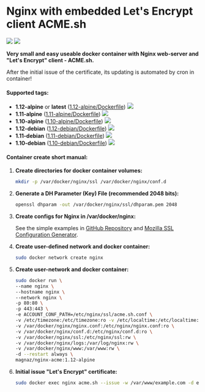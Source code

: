 Nginx with embedded Let's Encrypt client ACME.sh
===

[![](https://images.microbadger.com/badges/image/magnaz/nginx-acme.svg)](http://microbadger.com/images/magnaz/nginx-acme "Get your own image badge on microbadger.com") [![](https://images.microbadger.com/badges/version/magnaz/nginx-acme.svg)](http://microbadger.com/images/magnaz/nginx-acme "Get your own version badge on microbadger.com")

**Very small and easy useable docker container with Nginx web-server and "Let's Encrypt" client - ACME.sh.**

After the initial issue of the certificate, its updating is automated by cron in container!


#### Supported tags:

- **1.12-alpine** or **latest** ([1.12-alpine/Dockerfile](https://github.com/magna-z/docker-nginx-acme/blob/master/1.12-alpine/Dockerfile)) [![](https://images.microbadger.com/badges/image/magnaz/nginx-acme:1.12-alpine.svg)](https://microbadger.com/images/magnaz/nginx-acme:1.12-alpine "Get your own image badge on microbadger.com")
- **1.11-alpine** ([1.11-alpine/Dockerfile](https://github.com/magna-z/docker-nginx-acme/blob/master/1.11-alpine/Dockerfile)) [![](https://images.microbadger.com/badges/image/magnaz/nginx-acme:1.11-alpine.svg)](https://microbadger.com/images/magnaz/nginx-acme:1.11-alpine "Get your own image badge on microbadger.com")
- **1.10-alpine** ([1.10-alpine/Dockerfile](https://github.com/magna-z/docker-nginx-acme/blob/master/1.10-alpine/Dockerfile)) [![](https://images.microbadger.com/badges/image/magnaz/nginx-acme:1.10-alpine.svg)](https://microbadger.com/images/magnaz/nginx-acme:1.10-alpine "Get your own image badge on microbadger.com")
- **1.12-debian** ([1.12-debian/Dockerfile](https://github.com/magna-z/docker-nginx-acme/blob/master/1.12-debian/Dockerfile)) [![](https://images.microbadger.com/badges/image/magnaz/nginx-acme:1.12-debian.svg)](https://microbadger.com/images/magnaz/nginx-acme:1.12-debian "Get your own image badge on microbadger.com")
- **1.11-debian** ([1.11-debian/Dockerfile](https://github.com/magna-z/docker-nginx-acme/blob/master/1.11-debian/Dockerfile)) [![](https://images.microbadger.com/badges/image/magnaz/nginx-acme:1.11-debian.svg)](https://microbadger.com/images/magnaz/nginx-acme:1.11-debian "Get your own image badge on microbadger.com")
- **1.10-debian** ([1.10-debian/Dockerfile](https://github.com/magna-z/docker-nginx-acme/blob/master/1.10-debian/Dockerfile)) [![](https://images.microbadger.com/badges/image/magnaz/nginx-acme:1.10-debian.svg)](https://microbadger.com/images/magnaz/nginx-acme:1.10-debian "Get your own image badge on microbadger.com")


#### Container create short manual:

1. **Create directories for docker container volumes:**

    ```sh
    mkdir -p /var/docker/nginx/ssl /var/docker/nginx/conf.d
    ```

1. **Generate a DH Parameter (Key) File (recommended 2048 bits):**

    ```sh
    openssl dhparam -out /var/docker/nginx/ssl/dhparam.pem 2048
    ```

1. **Create configs for Nginx in /var/docker/nginx:**

    See the simple examples in [GitHub Repository](https://github.com/magna-z/docker-nginx-acme/tree/master/example-configs)
    and [Mozilla SSL Configuration Generator](https://mozilla.github.io/server-side-tls/ssl-config-generator/).

1. **Create user-defined network and docker container:**

    ```sh
    sudo docker network create nginx
    ```

1. **Create user-network and docker container:**

    ```sh
    sudo docker run \
    --name nginx \
    --hostname nginx \
    --network nginx \
    -p 80:80 \
    -p 443:443 \
    -e ACCOUNT_CONF_PATH=/etc/nginx/ssl/acme.sh.conf \
    -v /etc/timezone:/etc/timezone:ro -v /etc/localtime:/etc/localtime:ro \
    -v /var/docker/nginx/nginx.conf:/etc/nginx/nginx.conf:ro \
    -v /var/docker/nginx/conf.d:/etc/nginx/conf.d:ro \
    -v /var/docker/nginx/ssl:/etc/nginx/ssl:rw \
    -v /var/docker/nginx/logs:/var/log/nginx:rw \
    -v /var/docker/nginx/www:/var/www:rw \
    -d --restart always \
    magnaz/nginx-acme:1.12-alpine
    ```

1. **Initial issue "Let's Encrypt" certificate:**
    ```sh
    sudo docker exec nginx acme.sh --issue -w /var/www/example.com -d example.com -d www.example.com
    ```
